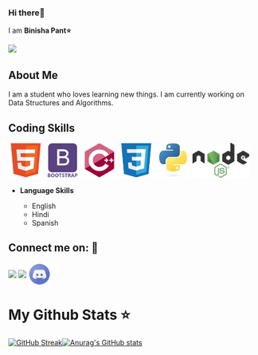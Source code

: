 ### Hi there👋

I am **Binisha Pant⭐**

![](https://komarev.com/ghpvc/?username=bpnt)

## About Me

I am a student who loves learning new things. I am currently working on Data Structures and Algorithms.

## Coding Skills

<p>
  <img src = "https://github.com/jvnp/jvnp/blob/main/images/html.svg" height ="70px"/>
  <img src = "https://github.com/jvnp/jvnp/blob/main/images/bootstrap.svg" height ="70px"/>
  <img src = "https://github.com/jvnp/jvnp/blob/main/images/cpp.svg" height ="70px"/>
  <img src = "https://github.com/jvnp/jvnp/blob/main/images/css.svg" height ="70px"/>
  <img src = "https://github.com/jvnp/jvnp/blob/main/images/python.svg" height ="70px"/>
  <img src = "https://github.com/jvnp/jvnp/blob/main/images/nodejs.svg" height ="70px"/>
  </p>
 
 - **Language Skills**
  
    - English
    - Hindi
    - Spanish
  
 ## Connect me on: 🤝
<a href = 'https://www.linkedin.com/in/binishapant/'> <img width = '45px' align= 'center'
src="https://cdn-icons-png.flaticon.com/512/174/174857.png"/></a>
<a href = 'https://www.instagram.com/enniepant/'> <img width = '45px' align= 'center'      
src="https://cdn-icons-png.flaticon.com/512/1409/1409946.png"></a>
<a href = 'https://discord.com/channels/@me'> <img width = '45px' align= 'center'
src = "https://github.com/bpnt/bpnt/blob/main/images/discord.png"></a>
 
 # My Github Stats ⭐
 [![GitHub Streak](https://github-readme-streak-stats.herokuapp.com/?user=bpnt&theme=dark)](https://github.com/bpnt/streak-stats)[![Anurag's GitHub stats](https://github-readme-stats.vercel.app/api?username=bpnt)](https://github.com/bpnt/github-readme-stats)
 


 
    
 
    
